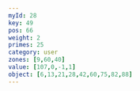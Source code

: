 ```yaml
---
myId: 28
key: 49
pos: 66
weight: 2
primes: 25
category: user
zones: [9,60,40]
value: [107,0,-1,1]
object: [6,13,21,28,42,60,75,82,88]
---
```

